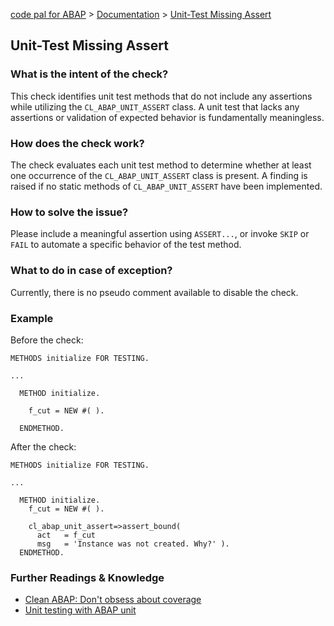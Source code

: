 [code pal for ABAP](../../README.md) > [Documentation](../check_documentation.md) > [Unit-Test Missing Assert](unit_test_missing_assert.md)

## Unit-Test Missing Assert

### What is the intent of the check?

This check identifies unit test methods that do not include any assertions while utilizing the `CL_ABAP_UNIT_ASSERT` class. A unit test that lacks any assertions or validation of expected behavior is fundamentally meaningless.

### How does the check work?

The check evaluates each unit test method to determine whether at least one occurrence of the `CL_ABAP_UNIT_ASSERT` class is present. A finding is raised if no static methods of `CL_ABAP_UNIT_ASSERT` have been implemented.

### How to solve the issue?

Please include a meaningful assertion using `ASSERT...`, or invoke `SKIP` or `FAIL` to automate a specific behavior of the test method.

### What to do in case of exception?

Currently, there is no pseudo comment available to disable the check.

### Example

Before the check:

```abap
METHODS initialize FOR TESTING.

...

  METHOD initialize.

    f_cut = NEW #( ).

  ENDMETHOD.
```

After the check:

```abap
METHODS initialize FOR TESTING.

...

  METHOD initialize.
    f_cut = NEW #( ).

    cl_abap_unit_assert=>assert_bound(
      act   = f_cut
      msg   = 'Instance was not created. Why?' ).
  ENDMETHOD.
```

### Further Readings & Knowledge

* [Clean ABAP: Don't obsess about coverage](https://github.com/SAP/styleguides/blob/main/clean-abap/CleanABAP.md#dont-obsess-about-coverage)
* [Unit testing with ABAP unit](https://help.sap.com/docs/SAP_S4HANA_CLOUD/25cf71e63940453397a32dc2b7676947/08c60b52cb85444ea3069779274b43db.html?q=abap%20unit%20test)





